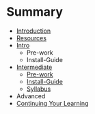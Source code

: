 # Summary

* [Introduction](README.md)
* [Resources](resources.md)
* [Intro](intro.md)
   * Pre-work
   * Install-Guide
* [Intermediate](intermediate.md)
   * [Pre-work](pre-work.md)
   * [Install-Guide](install-guide.md)
   * [Syllabus](syllabus.md)
* Advanced
* [Continuing Your Learning](continuing_your_learning.md)

